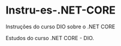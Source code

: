 # Instru-es-.NET-CORE
Instruções do curso DIO sobre o .NET CORE


Estudos do curso .NET CORE - DIO.
